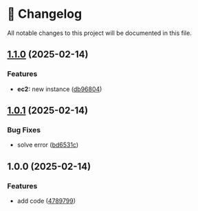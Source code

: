 # 📜 Changelog

All notable changes to this project will be documented in this file.


## [1.1.0](https://github.com/gucasassi/terraform-module/compare/v1.0.1...v1.1.0) (2025-02-14)


### Features

* **ec2:** new instance ([db96804](https://github.com/gucasassi/terraform-module/commit/db968048cf52195f46b39feb6c941a77068c9b25))

## [1.0.1](https://github.com/gucasassi/terraform-module/compare/v1.0.0...v1.0.1) (2025-02-14)


### Bug Fixes

* solve error ([bd6531c](https://github.com/gucasassi/terraform-module/commit/bd6531c57b9444b9aec5ff2d60cf43894b91a158))

## 1.0.0 (2025-02-14)


### Features

* add code ([4789799](https://github.com/gucasassi/terraform-module/commit/4789799f6e6742420f7c3d6915ba2aa592d39a96))
